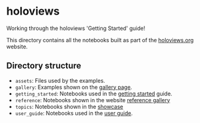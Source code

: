 # holoviews

Working through the holoviews 'Getting Started' guide!

This directory contains all the notebooks built as part of the
[holoviews.org](http://holoviews.org) website.

## Directory structure

* ``assets``: Files used by the examples.
* ``gallery``: Examples shown on the [gallery page](http://holoviews.org/gallery/index.html).
* ``getting_started``: Notebooks used in the [getting started](http://holoviews.org/getting_started/index.html) guide.
* `reference`: Notebooks shown in the website [reference gallery](http://holoviews.org/reference/index.html)
* ``topics``: Notebooks shown in the [showcase](http://holoviews.org/reference/showcase/index.html)
* ``user_guide``: Notebooks used in the [user guide](http://holoviews.org/user_guide/index.html).